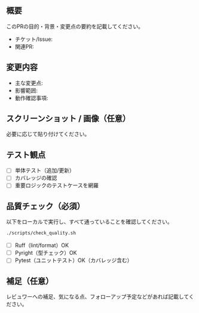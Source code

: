 ## 概要

このPRの目的・背景・変更点の要約を記載してください。

- チケット/Issue:
- 関連PR:

## 変更内容

- 主な変更点:
- 影響範囲:
- 動作確認事項:

## スクリーンショット / 画像（任意）

必要に応じて貼り付けてください。

## テスト観点

- [ ] 単体テスト（追加/更新）
- [ ] カバレッジの確認
- [ ] 重要ロジックのテストケースを網羅

## 品質チェック（必須）

以下をローカルで実行し、すべて通っていることを確認してください。

```bash
./scripts/check_quality.sh
```

- [ ] Ruff（lint/format）OK
- [ ] Pyright（型チェック）OK
- [ ] Pytest（ユニットテスト）OK（カバレッジ含む）

## 補足（任意）

レビュワーへの補足、気になる点、フォローアップ予定などがあれば記載してください。
